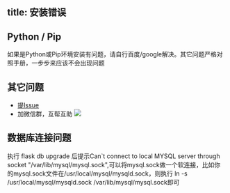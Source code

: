 title: 安装错误
---

## Python / Pip
如果是Python或Pip环境安装有问题，请自行百度/google解决。其它问题严格对照手册，一步步来应该不会出现问题

## 其它问题
- [提Issue](https://github.com/meolu/walle-web/issues/new/choose)
- 加微信群，互帮互助
![](/docs/2/zh-cn/static/group-wechat.jpg)

## 数据库连接问题
执行 flask db upgrade 后提示Can`t connect to local MYSQL server through socket "/var/lib/mysql/mysql.sock",可以将mysql.sock做一个软连接，比如你的mysql.sock文件在/usr/local/mysql/mysqld.sock，则执行 ln -s /usr/local/mysql/mysqld.sock /var/lib/mysql/mysql.sock即可
